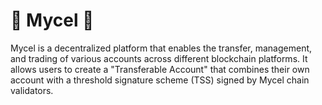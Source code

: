 # 🍄 Mycel 🍄
Mycel is a decentralized platform that enables the transfer, management, and trading of various accounts across different blockchain platforms. It allows users to create a "Transferable Account" that combines their own account with a threshold signature scheme (TSS) signed by Mycel chain validators.

